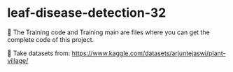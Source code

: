 # leaf-disease-detection-32

🌿 The Training code and Training main are files where you can get the complete code of this project.

🌿 Take datasets from: https://www.kaggle.com/datasets/arjuntejaswi/plant-village/
